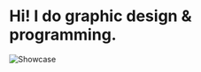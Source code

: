 # Hi! I do graphic design & programming.
![Showcase](https://github.com/aiden-powers/aiden-powers/assets/85040745/4cc777c5-c03c-4766-a26c-ee0e6b4cb9f4)
